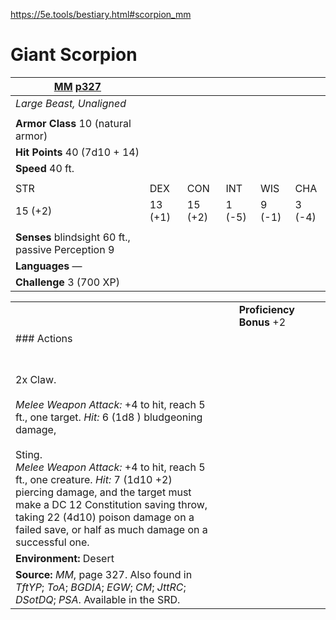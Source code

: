 https://5e.tools/bestiary.html#scorpion_mm

# Giant Scorpion

| [MM](https://5e.tools/book.html#mm,page:327 "Monster Manual") [p327](https://5e.tools/book.html#mm,page:327 "Page 327") |         |         |        |        |        |
| ----------------------------------------------------------------------------------------------------------------------- | ------- | ------- | ------ | ------ | ------ |
| _Large Beast, Unaligned_                                                                                                |         |         |        |        |        |
|                                                                                                                         |         |         |        |        |        |
| **Armor Class** 10 (natural armor)                                                                                      |         |         |        |        |        |
| **Hit Points** 40 (7d10 + 14)                                                                                           |         |         |        |        |        |
| **Speed** 40 ft.                                                                                                        |         |         |        |        |        |
|                                                                                                                         |         |         |        |        |        |
| STR                                                                                                                     | DEX     | CON     | INT    | WIS    | CHA    |
| 15 (+2)                                                                                                                 | 13 (+1) | 15 (+2) | 1 (-5) | 9 (-1) | 3 (-4) |
|                                                                                                                         |         |         |        |        |        |
| **Senses** blindsight 60 ft., passive Perception 9                                                                      |         |         |        |        |        |
| **Languages** —                                                                                                         |         |         |        |        |        |
| **Challenge** 3 (700 XP)                                                                                                |         |         |        |        |        |

|                                                                                                                                                                                                                                                                                                                                                                                                    |     |     |                          |     |     |
| -------------------------------------------------------------------------------------------------------------------------------------------------------------------------------------------------------------------------------------------------------------------------------------------------------------------------------------------------------------------------------------------------- | --- | --- | ------------------------ | --- | --- |
|                                                                                                                                                                                                                                                                                                                                                                                                    |     |     | **Proficiency Bonus** +2 |     |     |
| ### Actions                                                                                                                                                                                                                                                                                                                                                                                        |     |     |                          |     |     |
| <br><br>2x Claw.<br><br>_Melee Weapon Attack:_ +4 to hit, reach 5 ft., one target. _Hit:_ 6 (1d8 ) bludgeoning damage, <br><br>Sting.<br>_Melee Weapon Attack:_ +4 to hit, reach 5 ft., one creature. _Hit:_ 7 (1d10 +2) piercing damage, and the target must make a DC 12 Constitution saving throw, taking 22 (4d10) poison damage on a failed save, or half as much damage on a successful one. |     |     |                          |     |     |
| **Environment:** Desert                                                                                                                                                                                                                                                                                                                                                                            |     |     |                          |     |     |
| **Source:** _MM_, page 327. Also found in _TftYP_; _ToA_; _BGDIA_; _EGW_; _CM_; _JttRC_; _DSotDQ_; _PSA_. Available in the SRD.                                                                                                                                                                                                                                                                    |     |     |                          |     |     |
